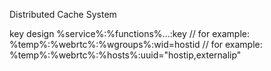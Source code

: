 Distributed Cache System

key design
%service%:%functions%...:key
// for example: %temp%:%webrtc%:%wgroups%:wid=hostid
// for example: %temp%:%webrtc%:%hosts%:uuid="hostip,externalip"
